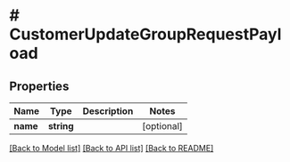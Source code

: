 # # CustomerUpdateGroupRequestPayload


## Properties 


Name | Type | Description | Notes
------------ | ------------- | ------------- | -------------
**name**| **string** |   | [optional]


[[Back to Model list]](../../README.md#models) [[Back to API list]](../../README.md#endpoints) [[Back to README]](../../README.md)


